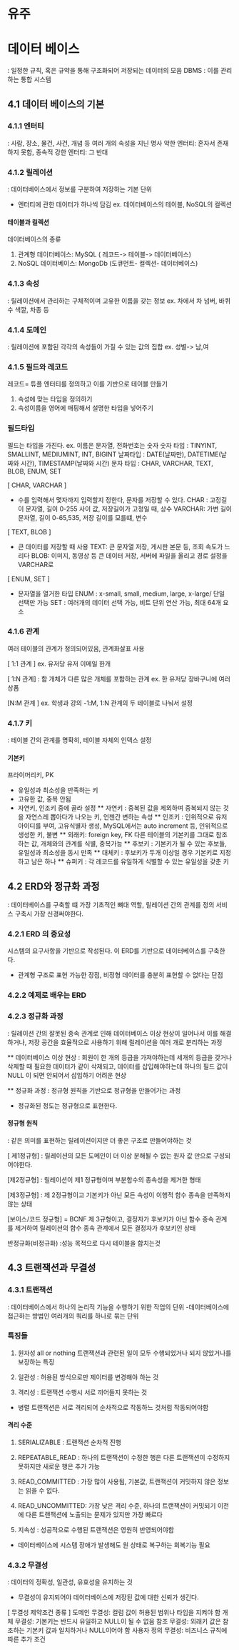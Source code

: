 # 유주

# 데이터 베이스

: 일정한 규칙, 혹은 규약을 통해 구조화되어 저장되는 데이터의 모음
DBMS : 이를 관리하는 통합 시스템

## 4.1 데이터 베이스의 기본

### 4.1.1 엔터티

: 사람, 장소, 물건, 사건, 개념 등 여러 개의 속성을 지닌 명사
약한 엔터티: 혼자서 존재하지 못함, 종속적
강한 엔터티: 그 반대

### 4.1.2 릴레이션

: 데이터베이스에서 정보를 구분하여 저장하는 기본 단위

- 엔터티에 관한 데이터가 하나씩 담김
  ex. 데이터베이스의 테이블, NoSQL의 컬렉션

#### 테이블과 컬렉션

데이터베이스의 종류

1. 관계형 데이터베이스: MySQL ( 레코드-> 테이블-> 데이터베이스)
2. NoSQL 데이터베이스: MongoDb (도큐먼트- 컬렉션- 데이터베이스)

### 4.1.3 속성

: 릴레이션에서 관리하는 구체적이며 고유한 이름을 갖는 정보
ex. 차에서 차 넘버, 바퀴 수 색깔, 차종 등

### 4.1.4 도메인

: 릴레이션에 포함된 각각의 속성들이 가질 수 있는 값의 집합
ex. 성별-> 남,여

### 4.1.5 필드와 레코드

레코드= 튜플
엔터티를 정의하고 이를 기반으로 테이블 만들기

1. 속성에 맞는 타입을 정의하기
2. 속성이름을 영어에 매핑해서 설명한 타입을 넣어주기

### 필드타입

필드는 타입을 가진다.
ex. 이름은 문자열, 전화번호는 숫자
숫자 타입 : TINYINT, SMALLINT, MEDIUMINT, INT, BIGINT
날짜타입 : DATE(날짜만), DATETIME(날짜와 시간), TIMESTAMP(날짜와 시간)
문자 타입 : CHAR, VARCHAR, TEXT, BLOB, ENUM, SET

[ CHAR, VARCHAR ]

- 수를 입력해서 몇자까지 입력할지 정한다, 문자를 저장할 수 있다.
  CHAR : 고정길이 문자열, 길이 0-255 사이 값, 저장길이가 고정일 때, 상수
  VARCHAR: 가변 길이 문자열, 길이 0-65,535, 저장 길이를 모를떄, 변수

[ TEXT, BLOB ]

- 큰 데이터를 저장할 때 사용
  TEXT: 큰 문자열 저장, 게시판 본문 등, 조회 속도가 느리다
  BLOB: 이미지, 동영상 등 큰 데이터 저장, 서버에 파일을 올리고 경로 설정을 VARCHAR로

[ ENUM, SET ]

- 문자열을 열거한 타입
  ENUM : x-small, small, medium, large, x-large/ 단일 선택만 가능
  SET : 여러개의 데이터 선택 가능, 비트 단위 연산 가능, 최대 64개 요소

### 4.1.6 관계

여러 테이블의 관계가 정의되어있음, 관계화살표 사용

[ 1:1 관계 ]
ex. 유저당 유저 이메일 한개

[ 1:N 관계]
: 함 개체가 다른 많은 개체를 포함하는 관계
ex. 한 유저당 장바구니에 여러 상품

[N:M 관계 ]
ex. 학생과 강의
-1:M, 1:N 관계의 두 테이블로 나눠서 설정

### 4.1.7 키

: 테이블 간의 관계를 명확히, 테이블 자체의 인덱스 설정

#### 기본키

프라이머리키, PK

- 유일성과 최소성을 만족하는 키
- 고유한 값, 중복 안됨
- 자연키, 인조키 중에 골라 설정
  ** 자연키 : 중복된 값을 제외하며 중복되지 않는 것을 자연스레 뽑아다가 나오는 키, 언젠간 변하는 속성
  ** 인조키 : 인위적으로 유저아이디를 부여, 고유식별자 생성, MySQL에서는 auto increment 등, 인위적으로 생성한 키, 불변
  ** 외래키: foreign key, FK 다른 테이블의 기본키를 그대로 참조하는 값, 개체와의 관계를 식별, 중복가능
  ** 후보키 : 기본키가 될 수 있는 후보들, 유일성과 최소성을 동시 만족
  ** 대체키 : 후보키가 두개 이상일 경우 기본키로 지정하고 남은 하나
  ** 슈퍼키 : 각 레코드를 유일하게 식별할 수 있는 유일성을 갖춘 키

## 4.2 ERD와 정규화 과정

: 데이터베이스를 구축할 떄 가장 기초적인 뼈대 역할, 릴레이션 간의 관계를 정의
서비스 구축시 가장 신경써야한다.

### 4.2.1 ERD 의 중요성

시스템의 요구사항을 기반으로 작성된다.
이 ERD를 기반으로 데이터베이스를 구축한다.

- 관계형 구조로 표현 가능한 장점, 비정형 데이터를 충분히 표현할 수 없다는 단점

### 4.2.2 예제로 배우는 ERD

### 4.2.3 정규화 과정

: 릴레이션 간의 잘못된 종속 관계로 인해 데이터베이스 이상 현상이 일어나서 이를 해결하거나, 저장 공간을 효율적으로 사용하기 위해 릴레이션을 여러 개로 분리하는 과정

\*\* 데이터베이스 이상 현상 : 회원이 한 개의 등급을 가져야하는데 세개의 등급을 갖거나 삭제할 때 필요한 데이터가 같이 삭제되고, 데이터를 삽입해야하는데 하나의 필드 값이 NULL 이 되면 안되어서 삽입하기 어려운 현상

\*\* 정규화 과정 : 정규형 원칙을 기반으로 정규형을 만들어가는 과정

- 정규화된 정도는 정규형으로 표현한다.

#### 정규형 원칙

: 같은 의미를 표현하는 릴레이션이지만 더 좋은 구조로 만들어야하는 것

[ 제1정규형]
: 릴레이션의 모든 도메인이 더 이상 분해될 수 없는 원자 값 만으로 구성되어야한다.

[제2정규형]
: 릴레이션이 제1 정규형이며 부분함수의 종속성을 제거한 형태

[제3정규형]
: 제 2정규형이고 기본키가 아닌 모든 속성이 이행적 함수 종속을 만족하지 않는 상태

[보이스/코드 정규형] = BCNF
제 3규형이고, 결정자가 후보키가 아닌 함수 종속 관계를 제거하여 릴레이션의 함수 종속 관계에서 모든 결정자가 후보키인 상태

반정규화(비정규화) :성능 목적으로 다시 테이블을 합치는것

## 4.3 트랜잭션과 무결성

### 4.3.1 트랜잭션

: 데이터베이스에서 하나의 논리적 기능을 수행하기 위한 작업의 단위 -데이터베이스에 접근하는 방법인 여러개의 쿼리를 하나로 묶는 단위

### 특징들

1. 원자성
   all or nothing
   트랜잭션과 관련된 일이 모두 수행되었거나 되지 않았거나를 보장하는 특징

2. 일관성
   : 허용된 방식으로만 제이터를 변경해야 하는 것

3. 격리성
   : 트랜잭션 수행시 서로 끼어들지 못하는 것

- 병렬 트랜잭션은 서로 격리되어 순차적으로 작동하느 것처럼 작동되어야함

#### 격리 수준

1. SERIALIZABLE : 트랜잭션 순차적 진행
2. REPEATABLE_READ : 하나의 트랜잭션이 수정한 행은 다른 트랜잭션이 수정하지 못하지만 새로운 행은 추가 가능
3. READ_COMMITTED : 가장 많이 사용됨, 기본값, 트랜잭션이 커밋하지 않은 정보는 읽을 수 없다.
4. READ_UNCOMMITTED: 가장 낮은 격리 수준, 하나의 트랜잭션이 커밋되기 이전에 다른 트랜잭션에 노출되는 문제가 있지만 가장 빠르다

5. 지속성
   : 성공적으로 수행된 트랜잭션은 영원히 반영되어야함

- 데이터베이스에 시스템 장애가 발생해도 원 상태로 복구하는 회복기능 필요

### 4.3.2 무결성

: 데이터의 정확성, 일관성, 유효성을 유지하는 것

- 무결성이 유지되어야 데이터베이스에 저장된 값에 대한 신뢰가 생긴다.

[ 무결성 제약조건 종류 ]
도메인 무결성: 컬럼 값이 허용된 범위나 타입을 지켜야 함
개체 무결성: 기본키는 반드시 유일하고 NULL이 될 수 없음
참조 무결성: 외래키 값은 참조하는 기본키 값과 일치하거나 NULL이어야 함
사용자 정의 무결성: 비즈니스 규칙에 따른 추가 조건
